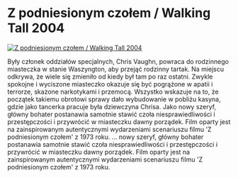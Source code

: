 Z podniesionym czołem / Walking Tall 2004 
=============
[![Z podniesionym czołem / Walking Tall 2004 ](http://vidos.pl/images/player.gif)](http://vidos.pl/z-podniesionym-czolem-walking-tall-2004)

 Były członek oddziałów specjalnych, Chris Vaughn, powraca do rodzinnego miasteczka w stanie Waszyngton, aby przejąć rodzinny tartak. Na miejscu odkrywa, że wiele się zmieniło od kiedy był tam po raz ostatni. Zwykle spokojne i wyciszone miasteczko okazuje się być pogrążone w apatii i terrorze, skażone narkotykami i przemocą. Wszystko wskazuje na to, że początek takiemu obrotowi sprawy dało wybudowanie w pobliżu kasyna, gdzie jako tancerka pracuje była dziewczyna Chrisa. Jako nowy szeryf, główny bohater postanawia samotnie stawić czoła niesprawiedliwości i przestępczości i przywrócić w miasteczku dawny porządek. Film oparty jest na zainspirowanym autentycznymi wydarzeniami scenariuszu filmu 'Z podniesionym czołem' z 1973 roku.  ... nowy szeryf, główny bohater postanawia samotnie stawić czoła niesprawiedliwości i przestępczości i przywrócić w miasteczku dawny porządek. Film oparty jest na zainspirowanym autentycznymi wydarzeniami scenariuszu filmu 'Z podniesionym czołem' z 1973 roku.
